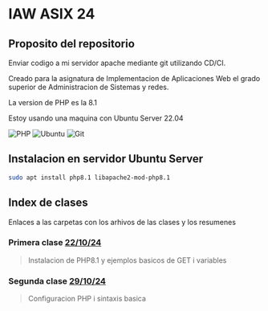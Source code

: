 # IAW ASIX 24

## Proposito del repositorio

Enviar codigo a mi servidor apache mediante git utilizando CD/CI.

Creado para la asignatura de Implementacion de Aplicaciones Web el grado superior de Administracion de Sistemas y redes.

La version de PHP es la 8.1

Estoy usando una maquina con Ubuntu Server 22.04

![PHP](https://img.shields.io/badge/php-%23777BB4.svg?style=for-the-badge&logo=php&logoColor=white)
![Ubuntu](https://img.shields.io/badge/Ubuntu-E95420?style=for-the-badge&logo=ubuntu&logoColor=white)
![Git](https://img.shields.io/badge/git-%23F05033.svg?style=for-the-badge&logo=git&logoColor=white)


## Instalacion en servidor Ubuntu Server

```bash
sudo apt install php8.1 libapache2-mod-php8.1
```

## Index de clases
Enlaces a las carpetas con los arhivos de las clases y los resumenes

### Primera clase [22/10/24](https://github.com/laasso/php/tree/main/221024)
>Instalacion de PHP8.1 y ejemplos basicos de GET i variables


### Segunda clase [29/10/24](https://github.com/laasso/php/tree/main/291024)
>Configuracion PHP i sintaxis basica

